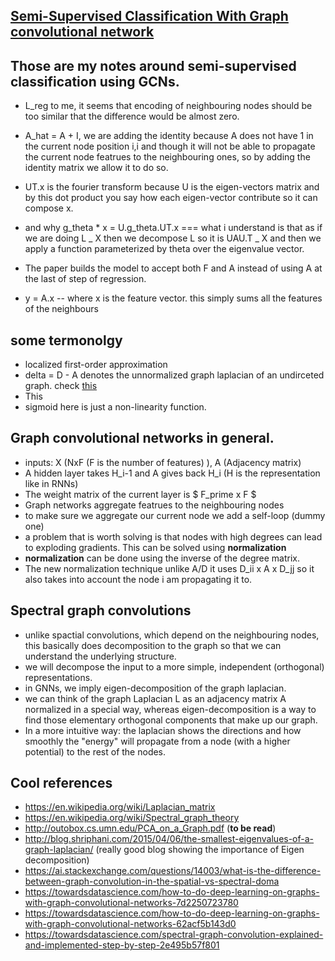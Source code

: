 ## [Semi-Supervised Classification With Graph convolutional network](https://arxiv.org/pdf/1609.02907.pdf)

## Those are my notes around semi-supervised classification using GCNs.

- L_reg to me, it seems that encoding of neighbouring nodes should be too similar that the difference would be almost zero.
- A_hat = A + I, we are adding the identity because A does not have 1 in the current node position i,i and though it will not be able to propagate the current node featrues to the neighbouring ones, so by adding the identity matrix we allow it to do so.
- UT.x is the fourier transform because U is the eigen-vectors matrix and by this dot product you say how each eigen-vector contribute so it can compose x.
- and why g_theta \* x = U.g_theta.UT.x === what i understand is that as if we are doing L _ X then we decompose L so it is UAU.T _ X and then we apply a function parameterized by theta over the eigenvalue vector.

- The paper builds the model to accept both F and A instead of using A at the last of step of regression.

- y = A.x -- where x is the feature vector. this simply sums all the features of the neighbours

## some termonolgy

- localized first-order approximation
- delta = D - A denotes the unnormalized graph laplacian of an undirceted graph. check [this](https://en.wikipedia.org/wiki/Laplacian_matrix)
- This
- sigmoid here is just a non-linearity function.

## Graph convolutional networks in general.

- inputs: X (NxF (F is the number of features) ), A (Adjacency matrix)
- A hidden layer takes H_i-1 and A gives back H_i (H is the representation like in RNNs)
- The weight matrix of the current layer is $ F_prime x F $
- Graph networks aggregate featrues to the neighbouring nodes
- to make sure we aggregate our current node we add a self-loop (dummy one)
- a problem that is worth solving is that nodes with high degrees can lead to exploding gradients. This can be solved using **normalization**
- **normalization** can be done using the inverse of the degree matrix.
- The new normalization technique unlike A/D it uses D_ii x A x D_jj so it also takes into account the node i am propagating it to.

## Spectral graph convolutions

- unlike spactial convolutions, which depend on the neighbouring nodes, this basically does decomposition to the graph so that we can understand the underlying structure.
- we will decompose the input to a more simple, independent (orthogonal) representations.
- in GNNs, we imply eigen-decomposition of the graph laplacian.
- we can think of the graph Laplacian L as an adjacency matrix A normalized in a special way, whereas eigen-decomposition is a way to find those elementary orthogonal components that make up our graph.
- In a more intuitive way: the laplacian shows the directions and how smoothly the "energy" will propagate from a node (with a higher potential) to the rest of the nodes.

## Cool references

- https://en.wikipedia.org/wiki/Laplacian_matrix
- https://en.wikipedia.org/wiki/Spectral_graph_theory
- http://outobox.cs.umn.edu/PCA_on_a_Graph.pdf (**to be read**)
- http://blog.shriphani.com/2015/04/06/the-smallest-eigenvalues-of-a-graph-laplacian/ (really good blog showing the importance of Eigen decomposition)
- https://ai.stackexchange.com/questions/14003/what-is-the-difference-between-graph-convolution-in-the-spatial-vs-spectral-doma
- https://towardsdatascience.com/how-to-do-deep-learning-on-graphs-with-graph-convolutional-networks-7d2250723780
- https://towardsdatascience.com/how-to-do-deep-learning-on-graphs-with-graph-convolutional-networks-62acf5b143d0
- https://towardsdatascience.com/spectral-graph-convolution-explained-and-implemented-step-by-step-2e495b57f801
